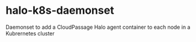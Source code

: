 # halo-k8s-daemonset
Daemonset to add a CloudPassage Halo agent container to each node in a Kubrernetes cluster
